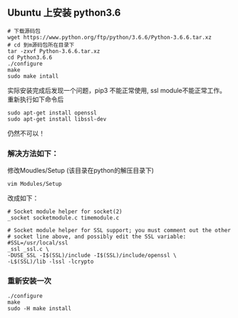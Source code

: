 ## Ubuntu 上安装 python3.6

```
# 下载源码包
wget https://www.python.org/ftp/python/3.6.6/Python-3.6.6.tar.xz
# cd 到m源码包所在目录下
tar -zxvf Python-3.6.6.tar.xz
cd Python3.6.6
./configure
make
sudo make intall
```
实际安装完成后发现一个问题，pip3 不能正常使用, ssl module不能正常工作。
重新执行如下命令后
```
sudo apt-get install openssl
sudo apt-get install libssl-dev
```
仍然不可以！

### 解决方法如下：
修改Moudles/Setup  (该目录在python的解压目录下)
```
vim Modules/Setup
```
改成如下：
```
# Socket module helper for socket(2)
_socket socketmodule.c timemodule.c
 
# Socket module helper for SSL support; you must comment out the other
# socket line above, and possibly edit the SSL variable:
#SSL=/usr/local/ssl
_ssl _ssl.c \
-DUSE_SSL -I$(SSL)/include -I$(SSL)/include/openssl \
-L$(SSL)/lib -lssl -lcrypto
```
### 重新安装一次
```
./configure
make
sudo -H make install
```
